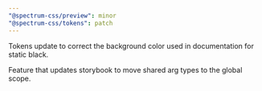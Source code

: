 ```yaml
---
"@spectrum-css/preview": minor
"@spectrum-css/tokens": patch
---
```


Tokens update to correct the background color used in documentation for static black.

Feature that updates storybook to move shared arg types to the global scope.
